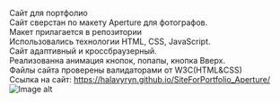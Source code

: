 Сайт для портфолио<br>
Сайт сверстан по макету Aperture для фотографов. <br>
Макет прилагается в репозитории<br>
Использовались технологии HTML, CSS, JavaScript.<br>
Сайт адаптивный и кроссбраузерный.<br>
Реализованна анимация кнопок, попапы, кнопка Вверх. <br>
Файлы сайта проверены валидаторами от W3C(HTML&CSS) <br>
Ссылка на сайт: https://halavyryn.github.io/SiteForPortfolio_Aperture/<br>
![Image alt](Aperture.png)
